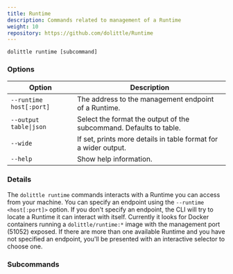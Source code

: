 ```yaml
---
title: Runtime
description: Commands related to management of a Runtime
weight: 10
repository: https://github.com/dolittle/Runtime
---
```


```shell
dolittle runtime [subcommand]
```

### Options

| Option                  | Description                                                        |
|-------------------------|--------------------------------------------------------------------|
| `--runtime host[:port]` | The address to the management endpoint of a Runtime.               |
| `--output table\|json`  | Select the format the output of the subcommand. Defaults to table. |
| `--wide`                | If set, prints more details in table format for a wider output.    |
| `--help`                | Show help information.                                             |

### Details

The `dolittle runtime` commands interacts with a Runtime you can access from your machine.
You can specify an endpoint using the `--runtime <host[:port]>` option.
If you don't specify an endpoint, the CLI will try to locate a Runtime it can interact with itself.
Currently it looks for Docker containers running a `dolittle/runtime:*` image with the management port (51052) exposed.
If there are more than one available Runtime and you have not specified an endpoint, you'll be presented with an interactive selector to choose one.

### Subcommands
